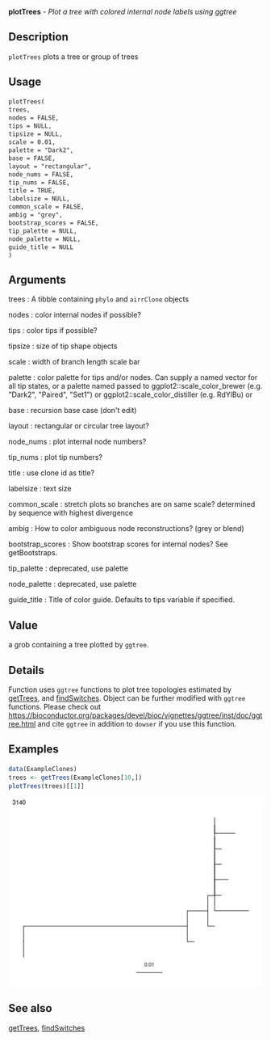 **plotTrees** - *Plot a tree with colored internal node labels using ggtree*

Description
--------------------

`plotTrees` plots a tree or group of trees


Usage
--------------------
```
plotTrees(
trees,
nodes = FALSE,
tips = NULL,
tipsize = NULL,
scale = 0.01,
palette = "Dark2",
base = FALSE,
layout = "rectangular",
node_nums = FALSE,
tip_nums = FALSE,
title = TRUE,
labelsize = NULL,
common_scale = FALSE,
ambig = "grey",
bootstrap_scores = FALSE,
tip_palette = NULL,
node_palette = NULL,
guide_title = NULL
)
```

Arguments
-------------------

trees
:   A tibble containing `phylo` and `airrClone`
objects

nodes
:   color internal nodes if possible?

tips
:   color tips if possible?

tipsize
:   size of tip shape objects

scale
:   width of branch length scale bar

palette
:   color palette for tips and/or nodes. Can supply a named vector
for all tip states, or a palette named passed to
ggplot2::scale_color_brewer (e.g. "Dark2", "Paired", "Set1") or
ggplot2::scale_color_distiller (e.g. RdYlBu) or

base
:   recursion base case (don't edit)

layout
:   rectangular or circular tree layout?

node_nums
:   plot internal node numbers?

tip_nums
:   plot tip numbers?

title
:   use clone id as title?

labelsize
:   text size

common_scale
:   stretch plots so branches are on same scale?
determined by sequence with highest divergence

ambig
:   How to color ambiguous node reconstructions? (grey or blend)

bootstrap_scores
:   Show bootstrap scores for internal nodes? See getBootstraps.

tip_palette
:   deprecated, use palette

node_palette
:   deprecated, use palette

guide_title
:   Title of color guide. Defaults to tips variable if specified.




Value
-------------------

a grob containing a tree plotted by `ggtree`.


Details
-------------------

Function uses `ggtree` functions to plot tree topologies estimated by 
[getTrees](getTrees.md), and [findSwitches](findSwitches.md). Object can be further modified with 
`ggtree` functions. Please check out 
https://bioconductor.org/packages/devel/bioc/vignettes/ggtree/inst/doc/ggtree.html and
cite `ggtree` in addition to `dowser` if you use this function.



Examples
-------------------

```R
data(ExampleClones)
trees <- getTrees(ExampleClones[10,])
plotTrees(trees)[[1]]
```

![2](plotTrees-2.png)


See also
-------------------

[getTrees](getTrees.md), [findSwitches](findSwitches.md)






